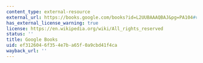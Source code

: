 ```yaml
---
content_type: external-resource
external_url: https://books.google.com/books?id=L2UUBAAAQBAJ&pg=PA104#v=onepage&q&f=false
has_external_license_warning: true
license: https://en.wikipedia.org/wiki/All_rights_reserved
status: ''
title: Google Books
uid: ef312604-6f35-4e7b-a65f-0a9cbd41f4ca
wayback_url: ''
---
```

